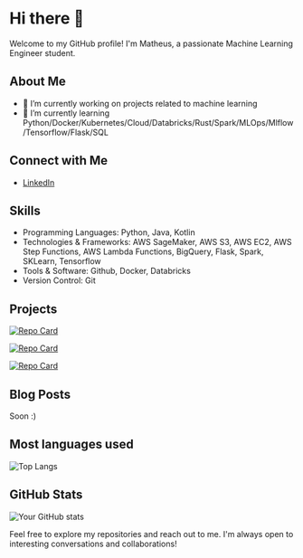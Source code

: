 # Hi there 👋

Welcome to my GitHub profile! I'm Matheus, a passionate Machine Learning Engineer student. 

## About Me

- 🔭 I’m currently working on projects related to machine learning
- 🌱 I’m currently learning Python/Docker/Kubernetes/Cloud/Databricks/Rust/Spark/MLOps/Mlflow/Tensorflow/Flask/SQL

## Connect with Me

- [LinkedIn](https://www.linkedin.com/in/matheusrc)


## Skills

- Programming Languages: Python, Java, Kotlin
- Technologies & Frameworks: AWS SageMaker, AWS S3, AWS EC2, AWS Step Functions, AWS Lambda Functions, BigQuery, Flask, Spark, SKLearn, Tensorflow
- Tools & Software: Github, Docker, Databricks
- Version Control: Git

## Projects

[![Repo Card](https://github-readme-stats.vercel.app/api/pin/?username=mathewsrc&repo=AWS-Machine-Learning-Engineer-Capstone&bg_color=000&border_color=30A3DC&show_icons=true&icon_color=30A3DC&title_color=E94D5F&text_color=FFF)](https://github.com/mathewsrc/AWS-Machine-Learning-Engineer-Capstone)

[![Repo Card](https://github-readme-stats.vercel.app/api/pin/?username=mathewsrc&repo=Fine-Tuning-Pretrained-Image-Classification-Model-with-AWS-SageMaker-and-TensorFlow&bg_color=000&border_color=30A3DC&show_icons=true&icon_color=30A3DC&title_color=E94D5F&text_color=FFF)](https://github.com/mathewsrc/Fine-Tuning-Pretrained-Image-Classification-Model-with-AWS-SageMaker-and-TensorFlow)

[![Repo Card](https://github-readme-stats.vercel.app/api/pin/?username=mathewsrc&repo=Operationalizing-an-AWS-ML-Project&bg_color=000&border_color=30A3DC&show_icons=true&icon_color=30A3DC&title_color=E94D5F&text_color=FFF)](https://github.com/mathewsrc/Operationalizing-an-AWS-ML-Project)

## Blog Posts

Soon :)

## Most languages used

![Top Langs](https://github-readme-stats-git-masterrstaa-rickstaa.vercel.app/api/top-langs/?username=mathewsrc&layout=compact&bg_color=000&border_color=30A3DC&title_color=E94D5F&text_color=FFF)


## GitHub Stats

![Your GitHub stats](https://github-readme-stats.vercel.app/api?username=mathewsrc&show_icons=true&theme=radical&langs_count=5&hide_title=true)


Feel free to explore my repositories and reach out to me. I'm always open to interesting conversations and collaborations!
